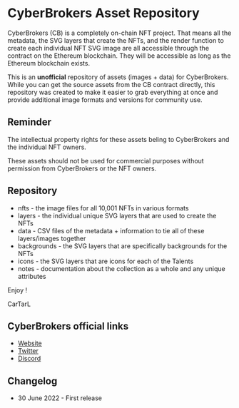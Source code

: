 # CyberBrokers Asset Repository

CyberBrokers (CB) is a completely on-chain NFT project.  That means all the metadata, the SVG layers that create the NFTs, and the render function to create each individual NFT SVG image are all accessible through the contract on the Ethereum blockchain.   They will be accessible as long as the Ethereum blockchain exists.

This is an **unofficial** repository of assets (images + data) for CyberBrokers. While you can get the source assets from the CB contract directly, this repository was created to make it easier to grab everything at once and provide additional image formats and versions for community use.

## Reminder
The intellectual property rights for these assets beling to CyberBrokers and the individual NFT owners.   

These assets should not be used for commercial purposes without permission from CyberBrokers or the NFT owners.

## Repository
- nfts - the image files for all 10,001 NFTs in various formats
- layers - the individual unique SVG layers that are used to create the NFTs
- data - CSV files of the metadata + information to tie all of these layers/images together
- backgrounds - the SVG layers that are specifically backgrounds for the NFTs
- icons - the SVG layers that are icons for each of the Talents
- notes - documentation about the collection as a whole and any unique attributes

Enjoy !

CarTarL

## CyberBrokers official links
- [Website](https://www.cyberbrokers.io)
- [Twitter](https://twitter.com/CyberBrokers_) 
- [Discord](https://discord.gg/josie)

## Changelog

- 30 June 2022 - First release
